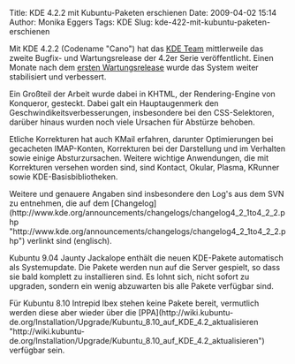 Title: KDE 4.2.2 mit Kubuntu-Paketen erschienen
Date: 2009-04-02 15:14
Author: Monika Eggers
Tags: KDE
Slug: kde-422-mit-kubuntu-paketen-erschienen

Mit KDE 4.2.2 (Codename "Cano") hat das [KDE
Team](http://www.kde.org/ "http://www.kde.org")
mittlerweile das zweite Bugfix- und Wartungsrelease der 4.2er Serie
veröffentlicht. Einen Monate nach dem [ersten
Wartungsrelease](../../../../nachrichten/software/kde/kde-4-2-1-mit-kubuntu-paketen-erschienen "http://www.kubuntu-de.org/nachrichten/software/kde/kde-4-2-1-mit-kubuntu-paketen-erschienen") wurde das System weiter stabilisiert und verbessert.

</p>
Ein Großteil der Arbeit wurde dabei in KHTML, der Rendering-Engine von
Konqueror, gesteckt. Dabei galt ein Hauptaugenmerk den
Geschwindikeitsverbesserungen, insbesondere bei den CSS-Selektoren,
darüber hinaus wurden noch viele Ursachen für Abstürze behoben.

</p>
<!--break--><!--break-->

Etliche Korrekturen hat auch KMail erfahren, darunter Optimierungen bei
gecacheten IMAP-Konten, Korrekturen bei der Darstellung und im Verhalten
sowie einige Absturzursachen. Weitere wichtige Anwendungen, die mit
Korrekturen versehen worden sind, sind Kontact, Okular, Plasma, KRunner
sowie KDE-Basisbibliotheken.

</p>
Weitere und genauere Angaben sind insbesondere den Log's aus dem SVN zu
entnehmen, die auf dem
[Changelog](http://www.kde.org/announcements/changelogs/changelog4_2_1to4_2_2.php "http://www.kde.org/announcements/changelogs/changelog4_2_1to4_2_2.php") verlinkt sind (englisch).

</p>
Kubuntu 9.04 Jaunty Jackalope enthält die neuen KDE-Pakete automatisch
als Systemupdate. Die Pakete werden nun auf die Server gespielt, so dass
sie bald komplett zu installieren sind. Es lohnt sich, nicht sofort zu
upgraden, sondern ein wenig abzuwarten bis alle Pakete verfügbar sind.

</p>
Für Kubuntu 8.10 Intrepid Ibex stehen keine Pakete bereit, vermutlich
werden diese aber wieder über die
[PPA](http://wiki.kubuntu-de.org/Installation/Upgrade/Kubuntu_8.10_auf_KDE_4.2_aktualisieren "http://wiki.kubuntu-de.org/Installation/Upgrade/Kubuntu_8.10_auf_KDE_4.2_aktualisieren") verfügbar sein.

</p>


